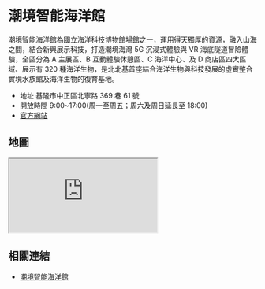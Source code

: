 # 潮境智能海洋館

潮境智能海洋館為國立海洋科技博物館場館之一，運用得天獨厚的資源，融入山海之間，結合新興展示科技，打造潮境海灣 5G 沉浸式體驗與 VR 海底隧道冒險體驗，全區分為 A 主展區、B 互動體驗休憩區、C 海洋中心、及 D 商店區四大區域、展示有 320 種海洋生物，是北北基首座結合海洋生物與科技發展的虛實整合實境水族館及海洋生物的復育基地。

- 地址 基隆市中正區北寧路 369 巷 61 號
- 開放時間 9:00~17:00(周一至周五；周六及周日延長至 18:00)
- [官方網站](https://iocean.nmmst.gov.tw/)

## 地圖

<iframe src="https://www.google.com/maps/embed?pb=!1m14!1m8!1m3!1d14446.956562494293!2d121.8028952!3d25.1445086!3m2!1i1024!2i768!4f13.1!3m3!1m2!1s0x345d4fde3b63fa2f%3A0x39a10e8576b909bc!2si%20OCEAN!5e0!3m2!1sen!2stw!4v1690566785176!5m2!1sen!2stw" allowfullscreen="" loading="lazy" referrerpolicy="no-referrer-when-downgrade"></iframe>

## 相關連結

- [潮境智能海洋館](https://iocean.nmmst.gov.tw/)
